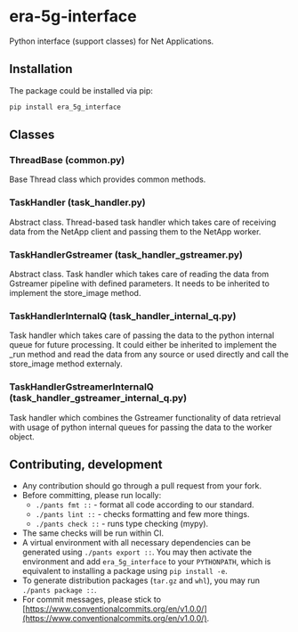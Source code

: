 # era-5g-interface
Python interface (support classes) for Net Applications.

## Installation

The package could be installed via pip:

```bash
pip install era_5g_interface
```

## Classes

### ThreadBase (common.py)

Base Thread class which provides common methods.

### TaskHandler (task_handler.py)

Abstract class. Thread-based task handler which takes care of receiving data from the NetApp client and passing them to the NetApp worker.

### TaskHandlerGstreamer (task_handler_gstreamer.py)

Abstract class. Task handler which takes care of reading the data from Gstreamer pipeline with defined parameters. It needs to be inherited to implement the store_image method.

### TaskHandlerInternalQ (task_handler_internal_q.py)

Task handler which takes care of passing the data to the python internal queue for future processing. It could either be inherited to implement the _run method and read the data from any source or used directly and call the store_image method externaly.

### TaskHandlerGstreamerInternalQ (task_handler_gstreamer_internal_q.py)

Task handler which combines the Gstreamer functionality of data retrieval with usage of python internal queues for passing the data to the worker object.

## Contributing, development

- Any contribution should go through a pull request from your fork.
- Before committing, please run locally:
  - `./pants fmt ::` - format all code according to our standard.
  - `./pants lint ::` - checks formatting and few more things.
  - `./pants check ::` - runs type checking (mypy).
- The same checks will be run within CI.
- A virtual environment with all necessary dependencies can be generated using `./pants export ::`. 
  You may then activate the environment and add `era_5g_interface` to your `PYTHONPATH`, which is equivalent 
  to installing a package using `pip install -e`.
- To generate distribution packages (`tar.gz` and `whl`), you may run `./pants package ::`.
- For commit messages, please stick to 
  [https://www.conventionalcommits.org/en/v1.0.0/](https://www.conventionalcommits.org/en/v1.0.0/).